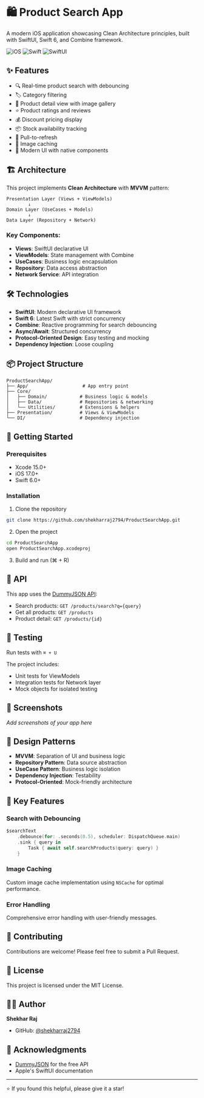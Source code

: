 # 🛍️ Product Search App

A modern iOS application showcasing Clean Architecture principles, built with SwiftUI, Swift 6, and Combine framework.

![iOS](https://img.shields.io/badge/iOS-17.0+-blue.svg)
![Swift](https://img.shields.io/badge/Swift-6.0-orange.svg)
![SwiftUI](https://img.shields.io/badge/SwiftUI-5.0-green.svg)

## ✨ Features

- 🔍 Real-time product search with debouncing
- 🏷️ Category filtering
- 📱 Product detail view with image gallery
- ⭐ Product ratings and reviews
- 💰 Discount pricing display
- 📦 Stock availability tracking
- 🔄 Pull-to-refresh
- 💾 Image caching
- 🎨 Modern UI with native components

## 🏗️ Architecture

This project implements **Clean Architecture** with **MVVM** pattern:
```
Presentation Layer (Views + ViewModels)
        ↓
Domain Layer (UseCases + Models)
        ↓
Data Layer (Repository + Network)
```

### Key Components:
- **Views**: SwiftUI declarative UI
- **ViewModels**: State management with Combine
- **UseCases**: Business logic encapsulation
- **Repository**: Data access abstraction
- **Network Service**: API integration

## 🛠️ Technologies

- **SwiftUI**: Modern declarative UI framework
- **Swift 6**: Latest Swift with strict concurrency
- **Combine**: Reactive programming for search debouncing
- **Async/Await**: Structured concurrency
- **Protocol-Oriented Design**: Easy testing and mocking
- **Dependency Injection**: Loose coupling

## 📦 Project Structure
```
ProductSearchApp/
├── App/                    # App entry point
├── Core/
│   ├── Domain/            # Business logic & models
│   ├── Data/              # Repositories & networking
│   └── Utilities/         # Extensions & helpers
├── Presentation/          # Views & ViewModels
└── DI/                    # Dependency injection
```

## 🚀 Getting Started

### Prerequisites
- Xcode 15.0+
- iOS 17.0+
- Swift 6.0+

### Installation

1. Clone the repository
```bash
git clone https://github.com/shekharraj2794/ProductSearchApp.git
```

2. Open the project
```bash
cd ProductSearchApp
open ProductSearchApp.xcodeproj
```

3. Build and run (⌘ + R)

## 🎯 API

This app uses the [DummyJSON API](https://dummyjson.com/):
- Search products: `GET /products/search?q={query}`
- Get all products: `GET /products`
- Product detail: `GET /products/{id}`

## 🧪 Testing

Run tests with `⌘ + U`

The project includes:
- Unit tests for ViewModels
- Integration tests for Network layer
- Mock objects for isolated testing

## 📱 Screenshots

_Add screenshots of your app here_

## 🎨 Design Patterns

- **MVVM**: Separation of UI and business logic
- **Repository Pattern**: Data source abstraction
- **UseCase Pattern**: Business logic isolation
- **Dependency Injection**: Testability
- **Protocol-Oriented**: Mock-friendly architecture

## 🔑 Key Features

### Search with Debouncing
```swift
$searchText
    .debounce(for: .seconds(0.5), scheduler: DispatchQueue.main)
    .sink { query in
        Task { await self.searchProducts(query: query) }
    }
```

### Image Caching
Custom image cache implementation using `NSCache` for optimal performance.

### Error Handling
Comprehensive error handling with user-friendly messages.

## 🤝 Contributing

Contributions are welcome! Please feel free to submit a Pull Request.

## 📄 License

This project is licensed under the MIT License.

## 👨‍💻 Author

**Shekhar Raj**
- GitHub: [@shekharraj2794](https://github.com/shekharraj2794)

## 🙏 Acknowledgments

- [DummyJSON](https://dummyjson.com/) for the free API
- Apple's SwiftUI documentation

---

⭐ If you found this helpful, please give it a star!
